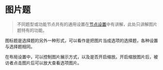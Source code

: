 # 图片题

> 不同题型或功能节点共有的通用设置在[节点设置](../node-setting/concept.md)中有讲解，此处只讲解图片题特有的功能。

图标题是选择题的另外一种形式，可以看作是把图片当成选项的选择题，各种设置与选择题相同。

在布局设置中，可以控制图片展示方式，以及是否开启缩放。开启缩放图片后，被访者点击图片后可以放大查看选项图片。
